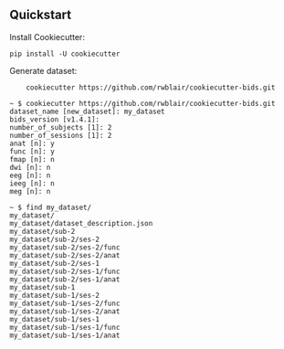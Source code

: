Quickstart
----------

Install Cookiecutter:

    pip install -U cookiecutter

Generate dataset:

        cookiecutter https://github.com/rwblair/cookiecutter-bids.git


```
~ $ cookiecutter https://github.com/rwblair/cookiecutter-bids.git
dataset_name [new_dataset]: my_dataset
bids_version [v1.4.1]: 
number_of_subjects [1]: 2
number_of_sessions [1]: 2
anat [n]: y
func [n]: y
fmap [n]: n
dwi [n]: n
eeg [n]: n
ieeg [n]: n
meg [n]: n

~ $ find my_dataset/
my_dataset/
my_dataset/dataset_description.json
my_dataset/sub-2
my_dataset/sub-2/ses-2
my_dataset/sub-2/ses-2/func
my_dataset/sub-2/ses-2/anat
my_dataset/sub-2/ses-1
my_dataset/sub-2/ses-1/func
my_dataset/sub-2/ses-1/anat
my_dataset/sub-1
my_dataset/sub-1/ses-2
my_dataset/sub-1/ses-2/func
my_dataset/sub-1/ses-2/anat
my_dataset/sub-1/ses-1
my_dataset/sub-1/ses-1/func
my_dataset/sub-1/ses-1/anat
```

